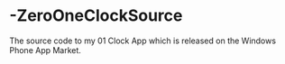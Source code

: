 -ZeroOneClockSource
===================

The source code to my 01 Clock App which is released on the Windows Phone App Market.

